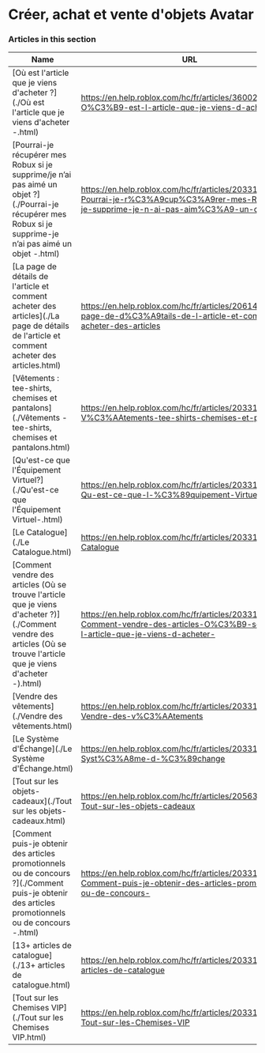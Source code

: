 # Créer, achat et vente d'objets Avatar  
### Articles in this section
Name|URL
-|-
[Où est l'article que je viens d'acheter ?](./Où est l'article que je viens d'acheter -.html) |https://en.help.roblox.com/hc/fr/articles/360029542532-O%C3%B9-est-l-article-que-je-viens-d-acheter-
[Pourrai-je récupérer mes Robux si je supprime/je n’ai pas aimé un objet ?](./Pourrai-je récupérer mes Robux si je supprime-je n’ai pas aimé un objet -.html) |https://en.help.roblox.com/hc/fr/articles/203313290-Pourrai-je-r%C3%A9cup%C3%A9rer-mes-Robux-si-je-supprime-je-n-ai-pas-aim%C3%A9-un-objet-
[La page de détails de l'article et comment acheter des articles](./La page de détails de l'article et comment acheter des articles.html) |https://en.help.roblox.com/hc/fr/articles/206142306-La-page-de-d%C3%A9tails-de-l-article-et-comment-acheter-des-articles
[Vêtements : tee-shirts, chemises et pantalons](./Vêtements - tee-shirts, chemises et pantalons.html) |https://en.help.roblox.com/hc/fr/articles/203313170-V%C3%AAtements-tee-shirts-chemises-et-pantalons
[Qu'est-ce que l'Équipement Virtuel?](./Qu'est-ce que l'Équipement Virtuel-.html) |https://en.help.roblox.com/hc/fr/articles/203313630-Qu-est-ce-que-l-%C3%89quipement-Virtuel-
[Le Catalogue](./Le Catalogue.html) |https://en.help.roblox.com/hc/fr/articles/203313300-Le-Catalogue
[Comment vendre des articles (Où se trouve l'article que je viens d'acheter ?)](./Comment vendre des articles (Où se trouve l'article que je viens d'acheter -).html) |https://en.help.roblox.com/hc/fr/articles/203313260-Comment-vendre-des-articles-O%C3%B9-se-trouve-l-article-que-je-viens-d-acheter-
[Vendre des vêtements](./Vendre des vêtements.html) |https://en.help.roblox.com/hc/fr/articles/203313180-Vendre-des-v%C3%AAtements
[Le Système d'Échange](./Le Système d'Échange.html) |https://en.help.roblox.com/hc/fr/articles/203313310-Le-Syst%C3%A8me-d-%C3%89change
[Tout sur les objets-cadeaux](./Tout sur les objets-cadeaux.html) |https://en.help.roblox.com/hc/fr/articles/205630374-Tout-sur-les-objets-cadeaux
[Comment puis-je obtenir des articles promotionnels ou de concours ?](./Comment puis-je obtenir des articles promotionnels ou de concours -.html) |https://en.help.roblox.com/hc/fr/articles/203313270-Comment-puis-je-obtenir-des-articles-promotionnels-ou-de-concours-
[13+ articles de catalogue](./13+ articles de catalogue.html) |https://en.help.roblox.com/hc/fr/articles/203313320-13-articles-de-catalogue
[Tout sur les Chemises VIP](./Tout sur les Chemises VIP.html) |https://en.help.roblox.com/hc/fr/articles/203314080-Tout-sur-les-Chemises-VIP